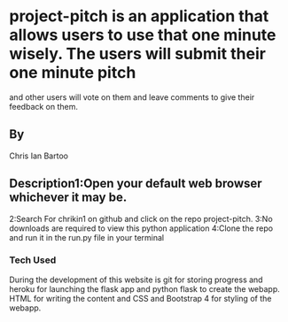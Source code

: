 # project-pitch is an application that allows users to use that one minute wisely. The users will submit their one minute pitch
 and other users will vote on them and leave comments to give their feedback on them.
## By
Chris Ian Bartoo
## Description1:Open your default web browser whichever it may be.
2:Search For chrikin1 on github and click on the repo project-pitch. 
3:No downloads are required to view this python application
4:Clone the repo and run it in  the run.py file in your terminal
### Tech Used
During the development of this website is git for storing progress and heroku for launching the flask app and python flask to create the webapp. HTML for writing the content and CSS and Bootstrap 4 for styling of the webapp.
